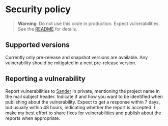 # Security policy

> **Warning**: Do not use this code in production. Expect vulnerabilities. See the [README](README.md) for details.

## Supported versions

Currently only pre-release and snapshot versions are available. Any vulnerability should be mitigated in a next pre-release version.

## Reporting a vulnerability

Report vulnerabilities to [Sander](mailto:mail@sanderdijkhuis.nl) in private, mentioning the project name in the mail subject header. Indicate if and how you want to be identified when publishing about the vulnerability. Expect to get a response within 7 days, but usually within 48 hours, indicating whether the report is accepted. I make my best effort to share fixes for vulnerabilities and publish about the reports when appropriate.
